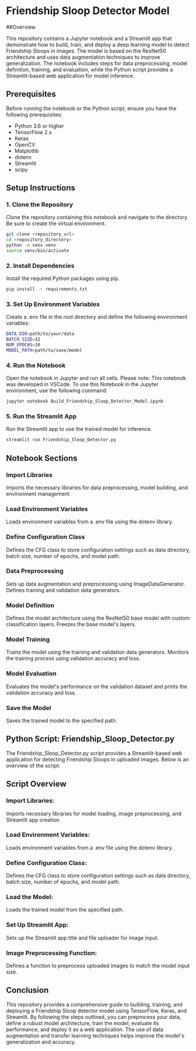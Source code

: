 # Friendship Sloop Detector Model

##Overview

This repository contains a Jupyter notebook and a Streamlit app that demonstrate how to build, train, and deploy a deep learning model to detect Friendship Sloops in images. The model is based on the ResNet50 architecture and uses data augmentation techniques to improve generalization. The notebook includes steps for data preprocessing, model definition, training, and evaluation, while the Python script provides a Streamlit-based web application for model inference.

## Prerequisites

Before running the notebook or the Python script, ensure you have the following prerequisites:

- Python 3.6 or higher
- TensorFlow 2.x
- Keras
- OpenCV
- Matplotlib
- dotenv
- Streamlit
- scipy

## Setup Instructions

### 1. Clone the Repository
Clone the repository containing this notebook and navigate to the directory. Be sure to create the virtual environment.
```bash
git clone <repository_url>
cd <repository_directory>
python -m venv venv
source venv/bin/activate
```

### 2. Install Dependencies
Install the required Python packages using pip.
```bash
pip install -r requirements.txt
```

### 3. Set Up Environment Variables
Create a .env file in the root directory and define the following environment variables:
```bash
DATA_DIR=path/to/your/data
BATCH_SIZE=32
NUM_EPOCHS=10
MODEL_PATH=path/to/save/model
```

### 4. Run the Notebook
Open the notebook in Jupyter and run all cells. Please note: This notebook was developed in VSCode. To use this Notebook in the Jupyter environment, use the following command:
```bash
jupyter notebook Build_Friendship_Sloop_Detector_Model.ipynb
```

### 5. Run the Streamlit App
Run the Streamlit app to use the trained model for inference.
```bash
streamlit run Friendship_Sloop_Detector.py
```

## Notebook Sections

### Import Libraries
Imports the necessary libraries for data preprocessing, model building, and environment management.

### Load Environment Variables
Loads environment variables from a .env file using the dotenv library.

### Define Configuration Class
Defines the CFG class to store configuration settings such as data directory, batch size, number of epochs, and model path.

### Data Preprocessing
Sets up data augmentation and preprocessing using ImageDataGenerator. Defines training and validation data generators.

### Model Definition
Defines the model architecture using the ResNet50 base model with custom classification layers. Freezes the base model's layers.

### Model Training
Trains the model using the training and validation data generators. Monitors the training process using validation accuracy and loss.

### Model Evaluation
Evaluates the model's performance on the validation dataset and prints the validation accuracy and loss.

### Save the Model
Saves the trained model to the specified path.

## Python Script: Friendship_Sloop_Detector.py

The Friendship_Sloop_Detector.py script provides a Streamlit-based web application for detecting Friendship Sloops in uploaded images. Below is an overview of the script:

## Script Overview

### Import Libraries:

Imports necessary libraries for model loading, image preprocessing, and Streamlit app creation.

### Load Environment Variables:

Loads environment variables from a .env file using the dotenv library.

### Define Configuration Class:

Defines the CFG class to store configuration settings such as data directory, batch size, number of epochs, and model path.

### Load the Model:

Loads the trained model from the specified path.

### Set Up Streamlit App:

Sets up the Streamlit app title and file uploader for image input.

### Image Preprocessing Function:

Defines a function to preprocess uploaded images to match the model input size.

## Conclusion
This repository provides a comprehensive guide to building, training, and deploying a Friendship Sloop detector model using TensorFlow, Keras, and Streamlit. By following the steps outlined, you can preprocess your data, define a robust model architecture, train the model, evaluate its performance, and deploy it as a web application. The use of data augmentation and transfer learning techniques helps improve the model's generalization and accuracy.